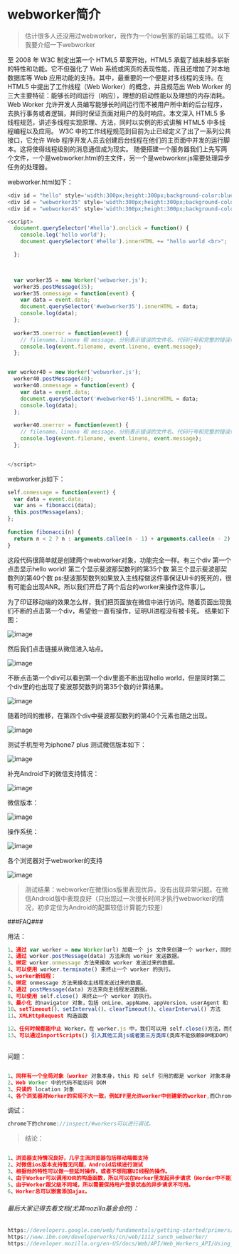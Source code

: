 # webworker简介
> 估计很多人还没用过webworker，我作为一个low到家的前端工程师。以下我要介绍一下webworker

至 2008 年 W3C 制定出第一个 HTML5 草案开始，HTML5 承载了越来越多崭新的特性和功能。它不但强化了 Web 系统或网页的表现性能，而且还增加了对本地数据库等 Web 应用功能的支持。其中，最重要的一个便是对多线程的支持。在 HTML5 中提出了工作线程（Web Worker）的概念，并且规范出 Web Worker 的三大主要特征：能够长时间运行（响应），理想的启动性能以及理想的内存消耗。Web Worker 允许开发人员编写能够长时间运行而不被用户所中断的后台程序，去执行事务或者逻辑，并同时保证页面对用户的及时响应。本文深入 HTML5 多线程规范，讲述多线程实现原理、方法，同时以实例的形式讲解 HTML5 中多线程编程以及应用。
W3C 中的工作线程规范到目前为止已经定义了出了一系列公共接口，它允许 Web 程序开发人员去创建后台线程在他们的主页面中并发的运行脚本。这将使得线程级别的消息通信成为现实。
随便搭建一个服务器我们上先写两个文件，一个是webworker.html的主文件，另一个是webworker.js需要处理异步任务的处理器。

webworker.html如下：

```javascript
<div id = "hello" style='width:300px;height:300px;background-color:blue;color:red;font-size: 16px'></div> 
<div id = "webworker35" style='width:300px;height:300px;background-color:black;color:white;font-size: 16px'></div> 
<div id = "webworker45" style='width:300px;height:300px;background-color:green;color:yellow;font-size: 16px'></div> 

<script> 
  document.querySelector('#hello').onclick = function() { 
    console.log('hello world'); 
    document.querySelector('#hello').innerHTML += "hello world <br>";

  }; 


 
  var worker35 = new Worker('webworker.js'); 
  worker35.postMessage(35); 
  worker35.onmessage = function(event) { 
    var data = event.data; 
    document.querySelector('#webworker35').innerHTML = data;
    console.log(data);
  }; 
 
  worker35.onerror = function(event) { 
  	// filename、lineno 和 message，分别表示错误的文件名、代码行号和完整的错误信息：
    console.log(event.filename, event.lineno, event.message); 
  }; 


var worker40 = new Worker('webworker.js'); 
  worker40.postMessage(40); 
  worker40.onmessage = function(event) { 
    var data = event.data; 
    document.querySelector('#webworker45').innerHTML = data;
    console.log(data);
  }; 
 
  worker40.onerror = function(event) { 
  	// filename、lineno 和 message，分别表示错误的文件名、代码行号和完整的错误信息：
    console.log(event.filename, event.lineno, event.message); 
  }; 


</script> 

```

webworker.js如下：

```javascript
self.onmessage = function(event) { 
  var data = event.data; 
  var ans = fibonacci(data); 
  this.postMessage(ans); 
}; 
 
function fibonacci(n) { 
  return n < 2 ? n : arguments.callee(n - 1) + arguments.callee(n - 2); 
} 

```

这段代码很简单就是创建两个webworker对象，功能完全一样。有三个div
第一个点击显示hello world!
第二个显示斐波那契数列的第35个数
第三个显示斐波那契数列的第40个数
ps:斐波那契数列如果放入主线程做这件事保证UI卡的死死的，很有可能会出现ANR。所以我们开启了两个后台的worker来操作这件事儿。

为了印证移动端的效果怎么样，我们把页面放在微信中进行访问。随着页面出现我们不断的点击第一个div，希望他一直有操作，证明UI进程没有被卡死。
结果如下图：


![image](https://github.com/ChenChenJoke/JokerWebFont/blob/master/webworker/images/weixin2.png?raw=true)

然后我们点击链接从微信进入站点。

![image](https://github.com/ChenChenJoke/JokerWebFont/blob/master/webworker/images/weixin3.png?raw=true)

不断点击第一个div可以看到第一个div里面不断出现hello world，但是同时第二个div里的也出现了斐波那契数列的第35个数的计算结果。

![image](https://github.com/ChenChenJoke/JokerWebFont/blob/master/webworker/images/weixin4.png?raw=true)

随着时间的推移，在第四个div中斐波那契数列的第40个元素也随之出现。

![image](https://github.com/ChenChenJoke/JokerWebFont/blob/master/webworker/images/weixin5.png?raw=true)

测试手机型号为iphone7 plus 测试微信版本如下：

![image](https://github.com/ChenChenJoke/JokerWebFont/blob/master/webworker/images/weixin1.png?raw=true)

补充Android下的微信支持情况：

![image](https://github.com/ChenChenJoke/JokerWebFont/blob/master/webworker/images/weixin7.png?raw=true)

微信版本：

![image](https://github.com/ChenChenJoke/JokerWebFont/blob/master/webworker/images/weixin8.png?raw=true)

操作系统：

![image](https://github.com/ChenChenJoke/JokerWebFont/blob/master/webworker/images/weixin9.png?raw=true)

各个浏览器对于webworker的支持

![image](https://github.com/ChenChenJoke/JokerWebFont/blob/master/webworker/images/weixin6.png?raw=true)

> 测试结果：webworker在微信ios版里表现优异，没有出现异常问题。在微信Android版中表现良好（只出现过一次很长时间才执行webworker的情况，初步定位为Android的配置较低计算能力较差）

###FAQ###

用法：
```javascript
1、通过 var worker = new Worker(url) 加载一个 js 文件来创建一个 worker，同时返回一个 worker 实例。
2、通过 worker.postMessage(data) 方法来向 worker 发送数据。
3、绑定 worker.onmessage 方法来接收 worker 发送过来的数据。
4、可以使用 worker.terminate() 来终止一个 worker 的执行。
5、worker新线程：
6、绑定 onmessage 方法来接收主线程发送过来的数据。
7、通过 postMessage(data) 方法来向主线程发送数据。
8、可以使用 self.close() 来终止一个 worker 的执行。
9、最小化 的navigator 对象，包括 onLine、appName、appVersion、userAgent 和 platform 属性
10、setTimeout()、setInterval()、clearTimeout()、clearInterval() 方法
11、XMLHttpRequest 构造函数

12、任何时候都能中止 Worker。在 worker.js 中，我们可以用 self.close()方法，而在页面中，我们可以用 worker.terminal()方法，这时 error 和 message 事件也不会触发了。
13、可以通过importScripts() 引入其他工具js或者第三方类库(类库不能依赖BOM和DOM)



```

问题：

```javascript

1、同样有一个全局对象（worker 对象本身，this 和 self 引用的都是 worker 对象本身
2、Web Worker 中的代码不能访问 DOM
3、只读的 location 对象
4、各个浏览器对Worker的实现不大一致，例如FF里允许worker中创建新的worker,而Chrome中就不行

```

调试：

```javascript
chrome下的chrome://inspect/#workers可以进行调试。
```

> 结论：

```javascript

1、浏览器支持情况良好，几乎主流浏览器包括移动端都支持
2、对微信ios版本支持暂无问题，Android后续进行测试
3、根据他的特性可以做一些延时操作，或者不想阻塞UI线程的操作。
4、由于Worker可以调用XHR的构造函数，所以可以在Worker里发起异步请求（Worder中不能更新 UI线程也就是dom节点上的内容）
5、由于Worker跟父级不同域，所以需要保持用户登录状态的异步请求不可用。
6、Worker总可以嵌套添加ajax。

```

###### 最后大家记得去看文档(尤其mozilla基金会的)： ######
```javascript
https://developers.google.com/web/fundamentals/getting-started/primers/service-workers
https://www.ibm.com/developerworks/cn/web/1112_sunch_webworker/
https://developer.mozilla.org/en-US/docs/Web/API/Web_Workers_API/Using_web_workers
```





